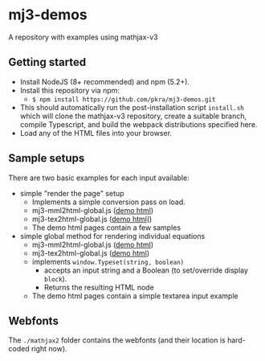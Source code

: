 # mj3-demos

A repository with examples using mathjax-v3

## Getting started

* Install NodeJS (8+ recommended) and npm (5.2+).
* Install this repository via npm:
  *  `$ npm install https://github.com/pkra/mj3-demos.git`
* This should automatically run the post-installation script `install.sh` which will clone the mathjax-v3 repository, create a suitable branch, compile Typescript, and build the webpack distributions specified here.
* Load any of the HTML files into your browser.


## Sample setups

There are two basic examples for each input available:

* simple "render the page" setup
  * Implements a simple conversion pass on load.
  * mj3-mml2html-global.js ([demo html](https://pkra.github.io/mj3-demos/mj3-mml2html.html))
  * mj3-tex2html-global.js ([demo html](https://pkra.github.io/mj3-demos/mj3-tex2html.html)()
  * The demo html pages contain a few samples
* simple global method for rendering individual equations
  * mj3-mml2html-global.js ([demo html](https://pkra.github.io/mj3-demos/mj3-mml2html-global.html))
  * mj3-tex2html-global.js ([demo html](https://pkra.github.io/mj3-demos/mj3-mml2html-global.html))
  * implements `window.Typeset(string, boolean)`
    * accepts an input string and a Boolean (to set/override display `block`).
    * Returns the resulting HTML node
  * The demo html pages contain a simple textarea input example


## Webfonts

The `./mathjax2` folder contains the webfonts (and their location is hard-coded right now).
